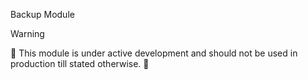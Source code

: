 Backup Module

> [!WARNING]
> 🚧 This module is under active development and should not be used in production till stated otherwise. 🚧
